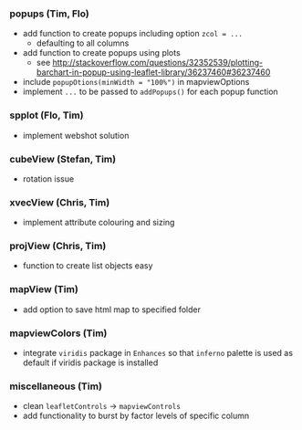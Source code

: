 ### popups (Tim, Flo)

* add function to create popups including option `zcol = ...`
    * defaulting to all columns
* add function to create popups using plots
    * see http://stackoverflow.com/questions/32352539/plotting-barchart-in-popup-using-leaflet-library/36237460#36237460
* include `popupOtions(minWidth = "100%")` in mapviewOptions 
* implement `...` to be passed to `addPopups()` for each popup function

### spplot (Flo, Tim)

* implement webshot solution

### cubeView (Stefan, Tim)

* rotation issue

### xvecView (Chris, Tim)

* implement attribute colouring and sizing

### projView (Chris, Tim)

* function to create list objects easy

### mapView (Tim)

* add option to save html map to specified folder

### mapviewColors (Tim)

* integrate `viridis` package in `Enhances` so that `inferno` palette is used as default if viridis package is installed 

### miscellaneous (Tim)

* clean `leafletControls` -> `mapviewControls`
* add functionality to burst by factor levels of specific column
